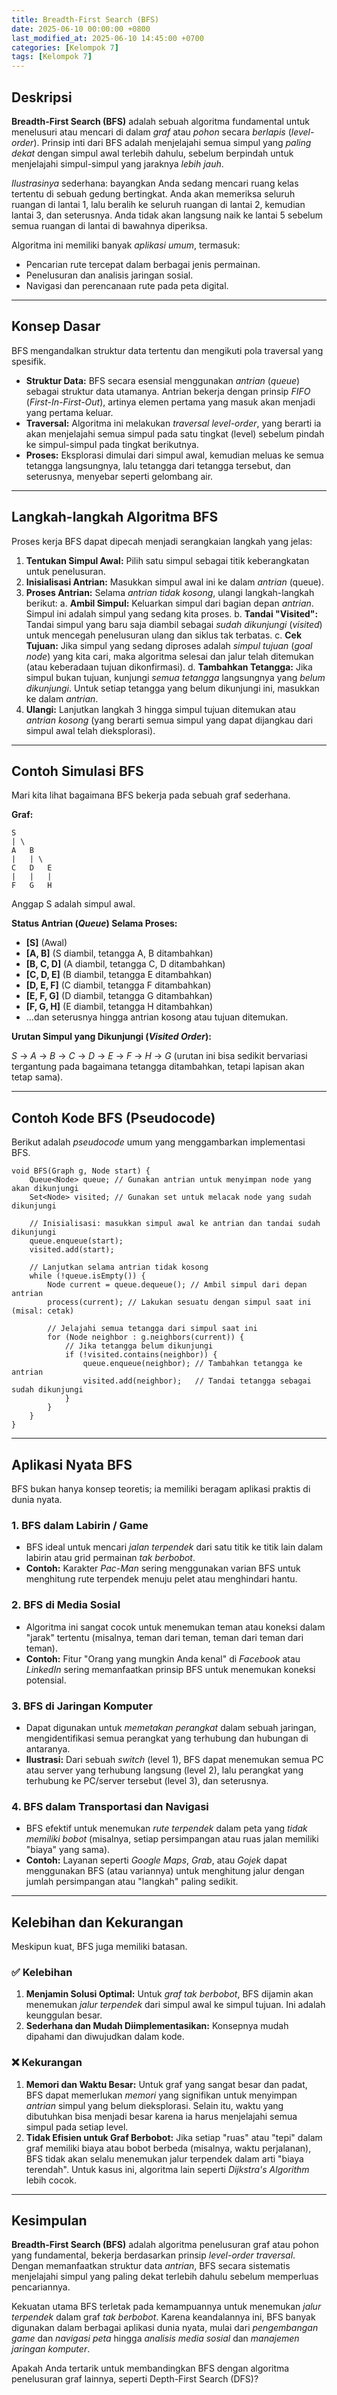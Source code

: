 ```yaml
---
title: Breadth-First Search (BFS)
date: 2025-06-10 00:00:00 +0800
last_modified_at: 2025-06-10 14:45:00 +0700
categories: [Kelompok 7]
tags: [Kelompok 7]
---
```


## Deskripsi

**Breadth-First Search (BFS)** adalah sebuah algoritma fundamental untuk menelusuri atau mencari di dalam *graf* atau *pohon* secara *berlapis* (*level-order*). Prinsip inti dari BFS adalah menjelajahi semua simpul yang *paling dekat* dengan simpul awal terlebih dahulu, sebelum berpindah untuk menjelajahi simpul-simpul yang jaraknya *lebih jauh*.

*Ilustrasinya* sederhana: bayangkan Anda sedang mencari ruang kelas tertentu di sebuah gedung bertingkat. Anda akan memeriksa seluruh ruangan di lantai 1, lalu beralih ke seluruh ruangan di lantai 2, kemudian lantai 3, dan seterusnya. Anda tidak akan langsung naik ke lantai 5 sebelum semua ruangan di lantai di bawahnya diperiksa.

Algoritma ini memiliki banyak *aplikasi umum*, termasuk:
* Pencarian rute tercepat dalam berbagai jenis permainan.
* Penelusuran dan analisis jaringan sosial.
* Navigasi dan perencanaan rute pada peta digital.

---

## Konsep Dasar

BFS mengandalkan struktur data tertentu dan mengikuti pola traversal yang spesifik.

* **Struktur Data:** BFS secara esensial menggunakan *antrian* (*queue*) sebagai struktur data utamanya. Antrian bekerja dengan prinsip *FIFO* (*First-In-First-Out*), artinya elemen pertama yang masuk akan menjadi yang pertama keluar.
* **Traversal:** Algoritma ini melakukan *traversal level-order*, yang berarti ia akan menjelajahi semua simpul pada satu tingkat (level) sebelum pindah ke simpul-simpul pada tingkat berikutnya.
* **Proses:** Eksplorasi dimulai dari simpul awal, kemudian meluas ke semua tetangga langsungnya, lalu tetangga dari tetangga tersebut, dan seterusnya, menyebar seperti gelombang air.

---

## Langkah-langkah Algoritma BFS

Proses kerja BFS dapat dipecah menjadi serangkaian langkah yang jelas:

1.  **Tentukan Simpul Awal:** Pilih satu simpul sebagai titik keberangkatan untuk penelusuran.
2.  **Inisialisasi Antrian:** Masukkan simpul awal ini ke dalam *antrian* (queue).
3.  **Proses Antrian:** Selama *antrian tidak kosong*, ulangi langkah-langkah berikut:
    a.  **Ambil Simpul:** Keluarkan simpul dari bagian depan *antrian*. Simpul ini adalah simpul yang sedang kita proses.
    b.  **Tandai "Visited":** Tandai simpul yang baru saja diambil sebagai *sudah dikunjungi* (*visited*) untuk mencegah penelusuran ulang dan siklus tak terbatas.
    c.  **Cek Tujuan:** Jika simpul yang sedang diproses adalah *simpul tujuan* (*goal node*) yang kita cari, maka algoritma selesai dan jalur telah ditemukan (atau keberadaan tujuan dikonfirmasi).
    d.  **Tambahkan Tetangga:** Jika simpul bukan tujuan, kunjungi *semua tetangga* langsungnya yang *belum dikunjungi*. Untuk setiap tetangga yang belum dikunjungi ini, masukkan ke dalam *antrian*.
4.  **Ulangi:** Lanjutkan langkah 3 hingga simpul tujuan ditemukan atau *antrian kosong* (yang berarti semua simpul yang dapat dijangkau dari simpul awal telah dieksplorasi).

---

## Contoh Simulasi BFS

Mari kita lihat bagaimana BFS bekerja pada sebuah graf sederhana.

**Graf:**
```
S
| \
A   B
|   | \
C   D   E
|   |   |
F   G   H
```
Anggap S adalah simpul awal.

**Status Antrian (*Queue*) Selama Proses:**

* **[S]** (Awal)
* **[A, B]** (S diambil, tetangga A, B ditambahkan)
* **[B, C, D]** (A diambil, tetangga C, D ditambahkan)
* **[C, D, E]** (B diambil, tetangga E ditambahkan)
* **[D, E, F]** (C diambil, tetangga F ditambahkan)
* **[E, F, G]** (D diambil, tetangga G ditambahkan)
* **[F, G, H]** (E diambil, tetangga H ditambahkan)
* ...dan seterusnya hingga antrian kosong atau tujuan ditemukan.

**Urutan Simpul yang Dikunjungi (*Visited Order*):**

*S* $\rightarrow$ *A* $\rightarrow$ *B* $\rightarrow$ *C* $\rightarrow$ *D* $\rightarrow$ *E* $\rightarrow$ *F* $\rightarrow$ *H* $\rightarrow$ *G* (urutan ini bisa sedikit bervariasi tergantung pada bagaimana tetangga ditambahkan, tetapi lapisan akan tetap sama).

---

## Contoh Kode BFS (Pseudocode)

Berikut adalah *pseudocode* umum yang menggambarkan implementasi BFS.

```pseudocode
void BFS(Graph g, Node start) {
    Queue<Node> queue; // Gunakan antrian untuk menyimpan node yang akan dikunjungi
    Set<Node> visited; // Gunakan set untuk melacak node yang sudah dikunjungi

    // Inisialisasi: masukkan simpul awal ke antrian dan tandai sudah dikunjungi
    queue.enqueue(start);
    visited.add(start);

    // Lanjutkan selama antrian tidak kosong
    while (!queue.isEmpty()) {
        Node current = queue.dequeue(); // Ambil simpul dari depan antrian
        process(current); // Lakukan sesuatu dengan simpul saat ini (misal: cetak)

        // Jelajahi semua tetangga dari simpul saat ini
        for (Node neighbor : g.neighbors(current)) {
            // Jika tetangga belum dikunjungi
            if (!visited.contains(neighbor)) {
                queue.enqueue(neighbor); // Tambahkan tetangga ke antrian
                visited.add(neighbor);   // Tandai tetangga sebagai sudah dikunjungi
            }
        }
    }
}
```

---

## Aplikasi Nyata BFS

BFS bukan hanya konsep teoretis; ia memiliki beragam aplikasi praktis di dunia nyata.

### 1. BFS dalam Labirin / Game

* BFS ideal untuk mencari *jalan terpendek* dari satu titik ke titik lain dalam labirin atau grid permainan *tak berbobot*.
* **Contoh:** Karakter *Pac-Man* sering menggunakan varian BFS untuk menghitung rute terpendek menuju pelet atau menghindari hantu.

### 2. BFS di Media Sosial

* Algoritma ini sangat cocok untuk menemukan teman atau koneksi dalam "jarak" tertentu (misalnya, teman dari teman, teman dari teman dari teman).
* **Contoh:** Fitur "Orang yang mungkin Anda kenal" di *Facebook* atau *LinkedIn* sering memanfaatkan prinsip BFS untuk menemukan koneksi potensial.

### 3. BFS di Jaringan Komputer

* Dapat digunakan untuk *memetakan perangkat* dalam sebuah jaringan, mengidentifikasi semua perangkat yang terhubung dan hubungan di antaranya.
* **Ilustrasi:** Dari sebuah *switch* (level 1), BFS dapat menemukan semua PC atau server yang terhubung langsung (level 2), lalu perangkat yang terhubung ke PC/server tersebut (level 3), dan seterusnya.

### 4. BFS dalam Transportasi dan Navigasi

* BFS efektif untuk menemukan *rute terpendek* dalam peta yang *tidak memiliki bobot* (misalnya, setiap persimpangan atau ruas jalan memiliki "biaya" yang sama).
* **Contoh:** Layanan seperti *Google Maps*, *Grab*, atau *Gojek* dapat menggunakan BFS (atau variannya) untuk menghitung jalur dengan jumlah persimpangan atau "langkah" paling sedikit.

---

## Kelebihan dan Kekurangan

Meskipun kuat, BFS juga memiliki batasan.

### ✅ Kelebihan

1.  **Menjamin Solusi Optimal:** Untuk *graf tak berbobot*, BFS dijamin akan menemukan *jalur terpendek* dari simpul awal ke simpul tujuan. Ini adalah keunggulan besar.
2.  **Sederhana dan Mudah Diimplementasikan:** Konsepnya mudah dipahami dan diwujudkan dalam kode.

### ❌ Kekurangan

1.  **Memori dan Waktu Besar:** Untuk graf yang sangat besar dan padat, BFS dapat memerlukan *memori* yang signifikan untuk menyimpan *antrian* simpul yang belum dieksplorasi. Selain itu, waktu yang dibutuhkan bisa menjadi besar karena ia harus menjelajahi semua simpul pada setiap level.
2.  **Tidak Efisien untuk Graf Berbobot:** Jika setiap "ruas" atau "tepi" dalam graf memiliki biaya atau bobot berbeda (misalnya, waktu perjalanan), BFS tidak akan selalu menemukan jalur terpendek dalam arti "biaya terendah". Untuk kasus ini, algoritma lain seperti *Dijkstra's Algorithm* lebih cocok.

---

## Kesimpulan

**Breadth-First Search (BFS)** adalah algoritma penelusuran graf atau pohon yang fundamental, bekerja berdasarkan prinsip *level-order traversal*. Dengan memanfaatkan struktur data *antrian*, BFS secara sistematis menjelajahi simpul yang paling dekat terlebih dahulu sebelum memperluas pencariannya.

Kekuatan utama BFS terletak pada kemampuannya untuk menemukan *jalur terpendek* dalam graf *tak berbobot*. Karena keandalannya ini, BFS banyak digunakan dalam berbagai aplikasi dunia nyata, mulai dari *pengembangan game* dan *navigasi peta* hingga *analisis media sosial* dan *manajemen jaringan komputer*.

Apakah Anda tertarik untuk membandingkan BFS dengan algoritma penelusuran graf lainnya, seperti Depth-First Search (DFS)?